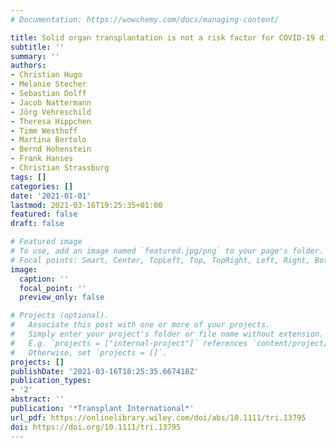 ```yaml
---
# Documentation: https://wowchemy.com/docs/managing-content/

title: Solid organ transplantation is not a risk factor for COVID-19 disease outcome
subtitle: ''
summary: ''
authors:
- Christian Hugo
- Melanie Stecher
- Sebastian Dolff
- Jacob Nattermann
- Jörg Vehreschild
- Theresa Hippchen
- Timm Westhoff
- Martina Bertolo
- Bernd Hohenstein
- Frank Hanses
- Christian Strassburg
tags: []
categories: []
date: '2021-01-01'
lastmod: 2021-03-16T19:25:35+01:00
featured: false
draft: false

# Featured image
# To use, add an image named `featured.jpg/png` to your page's folder.
# Focal points: Smart, Center, TopLeft, Top, TopRight, Left, Right, BottomLeft, Bottom, BottomRight.
image:
  caption: ''
  focal_point: ''
  preview_only: false

# Projects (optional).
#   Associate this post with one or more of your projects.
#   Simply enter your project's folder or file name without extension.
#   E.g. `projects = ["internal-project"]` references `content/project/deep-learning/index.md`.
#   Otherwise, set `projects = []`.
projects: []
publishDate: '2021-03-16T18:25:35.667418Z'
publication_types:
- '2'
abstract: ''
publication: '*Transplant International*'
url_pdf: https://onlinelibrary.wiley.com/doi/abs/10.1111/tri.13795
doi: https://doi.org/10.1111/tri.13795
---
```

